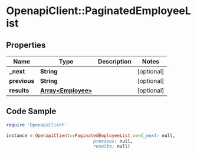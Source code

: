 # OpenapiClient::PaginatedEmployeeList

## Properties

Name | Type | Description | Notes
------------ | ------------- | ------------- | -------------
**_next** | **String** |  | [optional] 
**previous** | **String** |  | [optional] 
**results** | [**Array&lt;Employee&gt;**](Employee.md) |  | [optional] 

## Code Sample

```ruby
require 'OpenapiClient'

instance = OpenapiClient::PaginatedEmployeeList.new(_next: null,
                                 previous: null,
                                 results: null)
```


